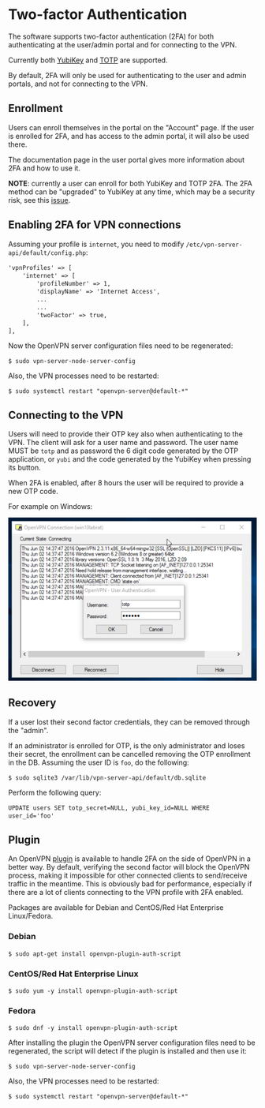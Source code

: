 # Two-factor Authentication

The software supports two-factor authentication (2FA) for both authenticating
at the user/admin portal and for connecting to the VPN.

Currently both [YubiKey](https://yubico.com/) and 
[TOTP](https://en.wikipedia.org/wiki/Time-based_One-time_Password_Algorithm) 
are supported.

By default, 2FA will only be used for authenticating to the user and admin
portals, and not for connecting to the VPN.

## Enrollment

Users can enroll themselves in the portal on the "Account" page. If the user
is enrolled for 2FA, and has access to the admin portal, it will also be used
there.

The documentation page in the user portal gives more information about 2FA and
how to use it.

**NOTE**: currently a user can enroll for both YubiKey and TOTP 2FA. The 2FA 
method can be "upgraded" to YubiKey at any time, which may be a security risk,
see this [issue](https://github.com/eduvpn/vpn-user-portal/issues/60).

## Enabling 2FA for VPN connections

Assuming your profile is `internet`, you need to modify 
`/etc/vpn-server-api/default/config.php`:

    'vpnProfiles' => [
        'internet' => [
            'profileNumber' => 1,
            'displayName' => 'Internet Access',
            ...
            ...
            'twoFactor' => true,
        ],
    ],

Now the OpenVPN server configuration files need to be regenerated:

    $ sudo vpn-server-node-server-config

Also, the VPN processes need to be restarted:

    $ sudo systemctl restart "openvpn-server@default-*"

## Connecting to the VPN

Users will need to provide their OTP key also when authenticating to the
VPN. The client will ask for a user name and password. The user name MUST be
`totp` and as password the 6 digit code generated by the OTP application, or
`yubi` and the code generated by the YubiKey when pressing its button.

When 2FA is enabled, after 8 hours the user will be required to provide a new 
OTP code.

For example on Windows:

![OTP on Windows](img/windows_otp.png)

## Recovery

If a user lost their second factor credentials, they can be removed through 
the "admin".

If an administrator is enrolled for OTP, is the only administrator and loses 
their secret, the enrollment can be cancelled removing the OTP enrollment in
the DB. Assuming the user ID is `foo`, do the following:

    $ sudo sqlite3 /var/lib/vpn-server-api/default/db.sqlite

Perform the following query:

    UPDATE users SET totp_secret=NULL, yubi_key_id=NULL WHERE user_id='foo'

## Plugin

An OpenVPN [plugin](https://github.com/fkooman/auth-script-openvpn) is 
available to handle 2FA on the side of OpenVPN in a better way. By default,
verifying the second factor will block the OpenVPN process, making it 
impossible for other connected clients to send/receive traffic in the meantime. 
This is obviously bad for performance, especially if there are a lot of clients 
connecting to the VPN profile with 2FA enabled.

Packages are available for Debian and CentOS/Red Hat Enterprise Linux/Fedora.

### Debian

    $ sudo apt-get install openvpn-plugin-auth-script

### CentOS/Red Hat Enterprise Linux

    $ sudo yum -y install openvpn-plugin-auth-script

### Fedora

    $ sudo dnf -y install openvpn-plugin-auth-script

After installing the plugin the OpenVPN server configuration files need to be 
regenerated, the script will detect if the plugin is installed and then use it:

    $ sudo vpn-server-node-server-config

Also, the VPN processes need to be restarted:

    $ sudo systemctl restart "openvpn-server@default-*"
